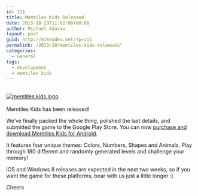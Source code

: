 ```yaml
---
id: 111
title: Memtiles Kids Released
date: 2013-10-29T11:02:08+00:00
author: Michael Adaixo
layout: post
guid: http://mikeadev.net/?p=111
permalink: /2013/10/memtiles-kids-released/
categories:
  - General
tags:
  - development
  - memtiles kids
---
```

[  
<img alt="memtiles kids logo" src="https://lh3.ggpht.com/Dpu3Gw390-i7gpgLKnLfLebk2Ln_mB1IjzQhZ9rJBB1rWfqONDVrGce87mGJoCK9Plw=w300-rw" />  
](https://play.google.com/store/apps/details?id=com.MichaelAdaixo.MemTilesKids)  
Memtiles Kids has been released!

We&#8217;ve finally packed the whole thing, polished the last details, and submitted the game to the Google Play Store. You can now [purchase and download Memtiles Kids for Android](https://play.google.com/store/apps/details?id=com.MichaelAdaixo.MemTilesKids).

It features four unique themes: Colors, Numbers, Shapes and Animals. Play through 180 different and randomly generated levels and challenge your memory!

iOS and Windows 8 releases are expected in the next two weeks, so if you want the game for these platforms, bear with us just a little longer :)

Cheers